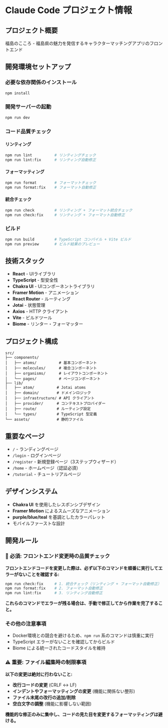 # Claude Code プロジェクト情報

## プロジェクト概要
福島のこころ - 福島県の魅力を発信するキャラクターマッチングアプリのフロントエンド

## 開発環境セットアップ

### 必要な依存関係のインストール
```bash
npm install
```

### 開発サーバーの起動
```bash
npm run dev
```

### コード品質チェック

#### リンティング
```bash
npm run lint          # リンティングチェック
npm run lint:fix      # リンティング自動修正
```

#### フォーマッティング
```bash
npm run format        # フォーマットチェック
npm run format:fix    # フォーマット自動修正
```

#### 統合チェック
```bash
npm run check         # リンティング + フォーマット統合チェック
npm run check:fix     # リンティング + フォーマット自動修正
```

### ビルド
```bash
npm run build         # TypeScript コンパイル + Vite ビルド
npm run preview       # ビルド結果のプレビュー
```

## 技術スタック
- **React** - UIライブラリ
- **TypeScript** - 型安全性
- **Chakra UI** - UIコンポーネントライブラリ
- **Framer Motion** - アニメーション
- **React Router** - ルーティング
- **Jotai** - 状態管理
- **Axios** - HTTP クライアント
- **Vite** - ビルドツール
- **Biome** - リンター・フォーマッター

## プロジェクト構成
```
src/
├── components/
│   ├── atoms/          # 基本コンポーネント
│   ├── molecules/      # 複合コンポーネント
│   ├── organisms/      # レイアウトコンポーネント
│   └── pages/          # ページコンポーネント
├── lib/
│   ├── atom/          # Jotai atoms
│   ├── domain/        # ドメインロジック
│   ├── infrastructure/ # API クライアント
│   ├── provider/      # コンテキストプロバイダー
│   ├── route/         # ルーティング設定
│   └── types/         # TypeScript 型定義
└── assets/            # 静的ファイル
```

## 重要なページ
- `/` - ランディングページ
- `/login` - ログインページ
- `/register` - 新規登録ページ（3ステップウィザード）
- `/home` - ホームページ（認証必須）
- `/tutorial` - チュートリアルページ

## デザインシステム
- **Chakra UI** を使用したレスポンシブデザイン
- **Framer Motion** によるスムーズなアニメーション
- **purple/blue/teal** を基調としたカラーパレット
- モバイルファーストな設計

## 開発ルール

### 🚨 必須: フロントエンド変更時の品質チェック
**フロントエンドコードを変更した際は、必ず以下のコマンドを順番に実行してエラーがないことを確認する:**

```bash
npm run check:fix     # 1. 統合チェック（リンティング + フォーマット自動修正）
npm run format:fix    # 2. フォーマット自動修正
npm run lint:fix      # 3. リンティング自動修正
```

**これらのコマンドでエラーが残る場合は、手動で修正してから作業を完了すること。**

### その他の注意事項
- Docker環境との競合を避けるため、`npm run` 系のコマンドは慎重に実行
- TypeScript エラーがないことを確認してからビルド
- Biome による統一されたコードスタイルを維持

### ⚠️ 重要: ファイル編集時の制限事項
**以下の変更は絶対に行わないこと:**
- **改行コードの変更** (CRLF ↔ LF)
- **インデントやフォーマッティングの変更** (機能に関係ない整形)
- **ファイル末尾の改行の追加/削除**
- **空白文字の調整** (機能に影響しない範囲)

**機能的な修正のみに集中し、コードの見た目を変更するフォーマッティングは避ける。**